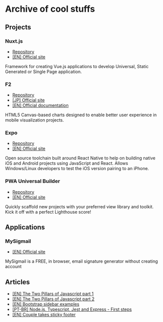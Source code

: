 # Archive of cool stuffs

## Projects
### Nuxt.js

- [Repository](https://github.com/nuxt/nuxt.js)
- [[EN] Official site](https://nuxtjs.org)

Framework for creating Vue.js applications to develop Universal, Static Generated or Single Page application.

### F2

- [Repository](https://github.com/antvis/f2)
- [[JP] Official site](https://antv.alipay.com/zh-cn/f2/3.x/index.html)
- [[EN] Official documentation](https://www.yuque.com/antv/f2-en/intro)

HTML5 Canvas-based charts designed to enable better user experience in mobile visualization projects.

### Expo

- [Repository](https://www.github.com/expo/expo)
- [[EN] Official site](https://expo.io/)

Open source toolchain built around React Native to help on building native iOS and Android projects using JavaScript and React. Allows Windows/Linux developers to test the iOS version pairing to an iPhone.

### PWA Universal Builder

- [Repository](https://github.com/lukeed/pwa)
- [[EN] Official site](https://pwa.cafe/)

Quickly scaffold new projects with your preferred view library and toolkit. Kick it off with a perfect Lighthouse score!

## Applications

### MySigmail

- [[EN] Official site](https://mysigmail.com/)

MySigmail is a FREE, in browser, email signature generator without creating account

## Articles

- [[EN] The Two Pillars of Javascript part 1](https://medium.com/javascript-scene/the-two-pillars-of-javascript-ee6f3281e7f3)
- [[EN] The Two Pillars of Javascript part 2](https://medium.com/javascript-scene/the-two-pillars-of-javascript-pt-2-functional-programming-a63aa53a41a4)
- [[EN] Bootstrap sidebar examples](https://medium.com/wdstack/bootstrap-sidebar-examples-e363021395ff)
- [[PT-BR] Node.js, Typescript, Jest and Express - First steps](https://medium.com/@oieduardorabelo/node-js-e-typescript-o-como-e-com-testes-7affce2c02a8)
- [[EN] Couple takes sticky footer](https://css-tricks.com/couple-takes-sticky-footer/)